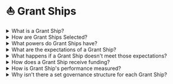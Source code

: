 # ⛵ Grant Ships

<details>

<summary>What is a Grant Ship?</summary>

A Grant Ship is a subDAO. It receives funds each season based on its past performance, with the expectation that it will distribute those funds as ecosystem grants.

</details>

<details>

<summary>How are Grant Ships Selected?</summary>

When the game first begins, teams can apply to become Grant Ships. A weighted token vote is held, and the top 6 teams are assigned to become Grant Ships.

</details>

<details>

<summary>What powers do Grant Ships have?</summary>

Grant Ships have 2 main powers: Distribution & Disclosure. A Grant Ship receives funding and has permission to distribute the funds. It also can make official on-chain disclosures.

</details>

<details>

<summary>What are the expectations of a Grant Ship?</summary>

Grant Ships can operate however they like but are expected to submit a complete Portfolio Report at the end of a funding season, disclose who they are funding (as the funding occurs), and disclose major internal decisions and announcements on-chain.

</details>

<details>

<summary>What happens if a Grant Ship doesn't meet those expectations?</summary>

The Referee Team assigns the Grant Ship a "yellow flag" (rules violation) or "red flag" (bad faith) that adds context for the end-of-season Ship Ranking Vote.

</details>

<details>

<summary>How does a Grant Ship receive funding?</summary>

In the first season, all Grant Ships receive an equal portion of funding from a Common Funding Pool. In the following seasons, the Grant Ship's portion of the Funding Pool is proportional to their performance in the previous season, relative to other active Grant Ships.

</details>

<details>

<summary>How is Grant Ship's performance measured?</summary>

At the end of each season, each Grant Ship is required to submit a Portfolio Report. Portfolio Reports are ranked during the Ship Ranking Vote at the end of each season.

</details>

<details>

<summary>Why isn't there a set governance structure for each Grant Ship?</summary>

We believe that optimal models for grant distribution have yet to be discovered. Only through experimentation and real-world tests can we begin to narrow in on what might be the best model for a decentralized grants committee.

</details>
